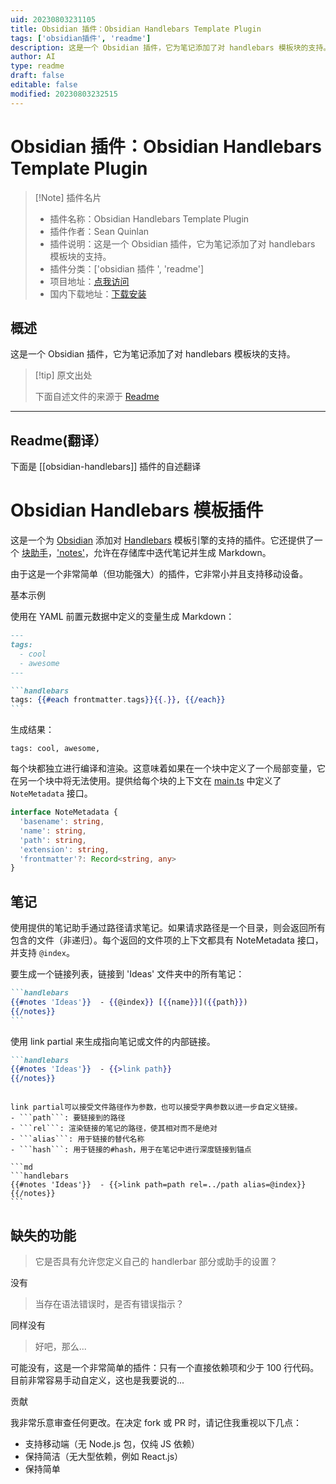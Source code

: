 ```yaml
---
uid: 20230803231105
title: Obsidian 插件：Obsidian Handlebars Template Plugin
tags: ['obsidian插件', 'readme']
description: 这是一个 Obsidian 插件，它为笔记添加了对 handlebars 模板块的支持。
author: AI
type: readme
draft: false
editable: false
modified: 20230803232515
---
```


# Obsidian 插件：Obsidian Handlebars Template Plugin

> [!Note] 插件名片
> - 插件名称：Obsidian Handlebars Template Plugin
> - 插件作者：Sean Quinlan
> - 插件说明：这是一个 Obsidian 插件，它为笔记添加了对 handlebars 模板块的支持。
> - 插件分类：['obsidian 插件 ', 'readme']
> - 项目地址：[点我访问](https://github.com/sbquinlan/obsidian-handlebars)
> - 国内下载地址：[下载安装](https://pkmer.cn/products/plugin/pluginMarket/?obsidian-handlebars)

## 概述

这是一个 Obsidian 插件，它为笔记添加了对 handlebars 模板块的支持。

> [!tip] 原文出处
>
>下面自述文件的来源于 [Readme](https://ghproxy.net/https://raw.githubusercontent.com/sbquinlan/obsidian-handlebars/master/README.md)
>

---

## Readme(翻译）

下面是 [[obsidian-handlebars]] 插件的自述翻译

# Obsidian Handlebars 模板插件

这是一个为 [Obsidian](https://obsidian.md) 添加对 [Handlebars](https://handlebarsjs.com/) 模板引擎的支持的插件。它还提供了一个 [块助手](https://handlebarsjs.com/guide/block-helpers.html)，['notes'](#notes)，允许在存储库中迭代笔记并生成 Markdown。

由于这是一个非常简单（但功能强大）的插件，它非常小并且支持移动设备。

基本示例

使用在 YAML 前置元数据中定义的变量生成 Markdown：

`````md
---
tags:
  - cool
  - awesome
---

```handlebars
tags: {{#each frontmatter.tags}}{{.}}, {{/each}}
```
`````

生成结果：

```
tags: cool, awesome, 
```

每个块都独立进行编译和渲染。这意味着如果在一个块中定义了一个局部变量，它在另一个块中将无法使用。提供给每个块的上下文在 [main.ts](/main.ts) 中定义了 ```NoteMetadata``` 接口。

```ts
interface NoteMetadata {
  'basename': string,
  'name': string,
  'path': string, 
  'extension': string,
  'frontmatter'?: Record<string, any>
}
```

## 笔记

使用提供的笔记助手通过路径请求笔记。如果请求路径是一个目录，则会返回所有包含的文件（非递归）。每个返回的文件项的上下文都具有 NoteMetadata 接口，并支持 ```@index```。

要生成一个链接列表，链接到 'Ideas' 文件夹中的所有笔记：

`````md
```handlebars
{{#notes 'Ideas'}}  - {{@index}} [{{name}}]({{path}})
{{/notes}}
```
`````

使用 link partial 来生成指向笔记或文件的内部链接。

```md
```handlebars
{{#notes 'Ideas'}}  - {{>link path}}
{{/notes}}
```

`````

link partial可以接受文件路径作为参数，也可以接受字典参数以进一步自定义链接。
- ```path```: 要链接到的路径
- ```rel```: 渲染链接的笔记的路径，使其相对而不是绝对
- ```alias```: 用于链接的替代名称
- ```hash```: 用于链接的#hash，用于在笔记中进行深度链接到锚点

```md
```handlebars
{{#notes 'Ideas'}}  - {{>link path=path rel=../path alias=@index}}
{{/notes}}
```
`````

## 缺失的功能

> 它是否具有允许您定义自己的 handlerbar 部分或助手的设置？

没有

> 当存在语法错误时，是否有错误指示？

同样没有

> 好吧，那么...

可能没有，这是一个非常简单的插件：只有一个直接依赖项和少于 100 行代码。目前非常容易手动自定义，这也是我要说的...

贡献

我非常乐意审查任何更改。在决定 fork 或 PR 时，请记住我重视以下几点：

- 支持移动端（无 Node.js 包，仅纯 JS 依赖）
- 保持简洁（无大型依赖，例如 React.js）
- 保持简单



